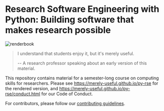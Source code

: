 # Research Software Engineering with Python: Building software that makes research possible

<!-- badges: start -->
![renderbook](https://github.com/merely-useful/py-rse/workflows/renderbook/badge.svg)
<!-- badges: end -->

> I understand that students enjoy it, but it's merely useful.
>
> -- A research professor speaking about an early version of this material.

This repository contains material for a semester-long course on computing skills for researchers.
Please see <https://merely-useful.github.io/py-rse> for the rendered version,
and <https://merely-useful.github.io/py-rse/conduct.html> for our Code of Conduct.

For contributors, please follow our [contributing guidelines](.github/CONTRIBUTING.md).
